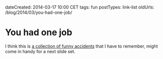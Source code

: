 dateCreated: 2014-03-17 10:00 CET
tags: fun
postTypes: link-list
oldUrls: /blog/2014/03/you-had-one-job/

# You had one job

I think this is [a collection of funny accidents][30] that I have to remember, might come in 
handy for a next slide set.

[30]: https://twitter.com/_youhadonejob

